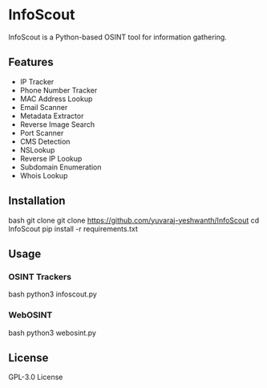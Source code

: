 # InfoScout

InfoScout is a Python-based OSINT tool for information gathering.

## Features
- IP Tracker
- Phone Number Tracker
- MAC Address Lookup
- Email Scanner
- Metadata Extractor
- Reverse Image Search
- Port Scanner
- CMS Detection
- NSLookup
- Reverse IP Lookup
- Subdomain Enumeration
- Whois Lookup

## Installation

bash
git clone git clone https://github.com/yuvaraj-yeshwanth/InfoScout
cd InfoScout
pip install -r requirements.txt



## Usage
### OSINT Trackers

bash
python3 infoscout.py


### WebOSINT

bash
python3 webosint.py



## License
GPL-3.0 License
